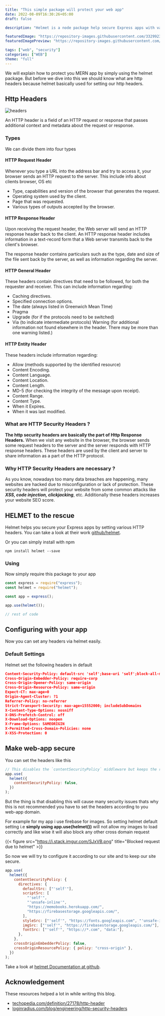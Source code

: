 ```yaml
---
title: "This simple package will protect your web app"
date: 2022-08-09T16:30:26+05:00
draft: false

description: "Helmet is a node package help secure Express apps with various HTTP headers "

featuredImage: "https://repository-images.githubusercontent.com/3329923/2fd1c70a-c521-4087-9c1d-bf3e1fff3e4d"
featuredImagePreview: "https://repository-images.githubusercontent.com/3329923/2fd1c70a-c521-4087-9c1d-bf3e1fff3e4d"

tags: ["web", "security"]
categories: ["WEB"]
theme: "full"
---
```


We will explain how to protect you MERN app by simply using the helmet package. But before we dive into this we should know what are http headers because helmet basically used for setting our http headers.

<!--more-->

## Http Headers

![headers](https://twilio-cms-prod.s3.amazonaws.com/original_images/hero-header.jpg)

An HTTP header is a field of an HTTP request or response that passes additional context and metadata about the request or response.

### Types

We can divide them into four types

#### HTTP Request Header

Whenever you type a URL into the address bar and try to access it, your browser sends an HTTP request to the server. This include info about clients browser, OS etc

- Type, capabilities and version of the browser that generates the request.
- Operating system used by the client.
- Page that was requested.
- Various types of outputs accepted by the browser.

#### HTTP Response Header

Upon receiving the request header, the Web server will send an HTTP response header back to the client. An HTTP response header includes information in a text-record form that a Web server transmits back to the client's browser.

The response header contains particulars such as the type, date and size of the file sent back by the server, as well as information regarding the server.

#### HTTP General Header

These headers contain directives that need to be followed, for both the requester and receiver. This can include information regarding:

- Caching directives.
- Specified connection options.
- The date (always listed in Greenwich Mean TIme)
- Pragma
- Upgrade (for if the protocols need to be switched)
- Via (to indicate intermediate protocols)
  Warning (for additional information not found elsewhere in the header. There may be more than one warning listed.)

#### HTTP Entity Header

These headers include information regarding:

- Allow (methods supported by the identified resource)
- Content Encoding.
- Content Language.
- Content Location.
- Content Length.
- MD-5 (for checking the integrity of the message upon receipt).
- Content Range.
- Content Type.
- When it Expires.
- When it was last modified.

### What are HTTP Security Headers ?

**The http security headers are basically the part of Http Response Headers.**
When we visit any website in the browser, the browser sends some request headers to the server and the server responds with HTTP response headers. These headers are used by the client and server to share information as a part of the HTTP protocol.

### Why HTTP Security Headers are necessary ?

As you know, nowadays too many data breaches are happening, many websites are hacked due to misconfiguration or lack of protection. These security headers will protect your website from some common attacks like **_XSS, code injection, clickjacking_**, etc. Additionally these headers increases your website SEO score.

## HELMET to the rescue

Helmet helps you secure your Express apps by setting various HTTP headers. You can take a look at their work [github/helmet](https://github.com/helmetjs/helmet).

Or you can simply install with npm

```
npm install helmet --save
```

### Using

Now simply require this package to your app

```js
const express = require("express");
const helmet = require("helmet");

const app = express();

app.use(helmet());

// rest of code
```

## Configuring with your app

Now you can set any headers via helmet easily.

### Default Settings

Helmet set the following headers in default

```json
Content-Security-Policy: default-src 'self';base-uri 'self';block-all-mixed-content;font-src 'self' https: data:;form-action 'self';frame-ancestors 'self';img-src 'self' data:;object-src 'none';script-src 'self';script-src-attr 'none';style-src 'self' https: 'unsafe-inline';upgrade-insecure-requests
Cross-Origin-Embedder-Policy: require-corp
Cross-Origin-Opener-Policy: same-origin
Cross-Origin-Resource-Policy: same-origin
Expect-CT: max-age=0
Origin-Agent-Cluster: ?1
Referrer-Policy: no-referrer
Strict-Transport-Security: max-age=15552000; includeSubDomains
X-Content-Type-Options: nosniff
X-DNS-Prefetch-Control: off
X-Download-Options: noopen
X-Frame-Options: SAMEORIGIN
X-Permitted-Cross-Domain-Policies: none
X-XSS-Protection: 0
```

## Make web-app secure

You can set the headers like this

```js
// This disables the `contentSecurityPolicy` middleware but keeps the rest.
app.use(
  helmet({
    contentSecurityPolicy: false,
  })
);
```

But the thing is that disabling this will cause many security issues thats why this is not recommended you have to set the headers according to you web-app domain.

For example for my app i use firebase for images. So setting helmet default setting i.e **simply using app.use(helmet())** will not allow my images to load correctly and like wise it will also block any other cross domain request

{{< figure src="https://i.stack.imgur.com/SJxVB.png" title="Blocked request due to helmet" >}}

So now we will try to configure it according to our site and to keep our site secure.

```js
app.use(
  helmet({
    contentSecurityPolicy: {
      directives: {
        defaultSrc: ["'self'"],
        scriptSrc: [
          "'self'",
          "'unsafe-inline'",
          "https://memobooks.herokuapp.com/",
          "https://firebasestorage.googleapis.com/",
        ],
        styleSrc: ["'self'", "https://fonts.googleapis.com", "'unsafe-inline'"],
        imgSrc: ["'self'", "https://firebasestorage.googleapis.com/"],
        fontSrc: ["'self'", "https://*.com", "data:"],
      },
    },
    crossOriginEmbedderPolicy: false,
    crossOriginResourcePolicy: { policy: "cross-origin" },
  })
);
```

Take a look at [helmet Documentation at github](https://github.com/helmetjs/helmet).

## Acknowledgement

These resources helped a lot in while writing this blog.

- [techopedia.com/definition/27178/http-header](https://www.techopedia.com/definition/27178/http-header)
- [loginradius.com/blog/engineering/http-security-headers](https://www.loginradius.com/blog/engineering/http-security-headers/)
